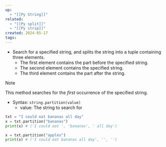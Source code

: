 ```yaml
---
up:
  - "[[Py String]]"
related:
  - "[[Py split]]"
  - "[[Py strip]]"
created: 2024-05-17
tags: 
---
```

- Search for a specified string, and splits the string into a tuple containing three elements.
	- The first element contains the part before the specified string.
	- The second element contains the specified string.
	- The third element contains the part after the string.
>[!Note]
> This method searches for the _first_ occurrence of the specified string.

- Syntax: `string.partition(value)`
	- value: The string to search for

```python
txt = "I could eat bananas all day"  
x = txt.partition("bananas")  
print(x) # ('I could eat ', 'bananas', ' all day')

x = txt.partition("apples")
print(x) # ('I could eat bananas all day', '', '')
```